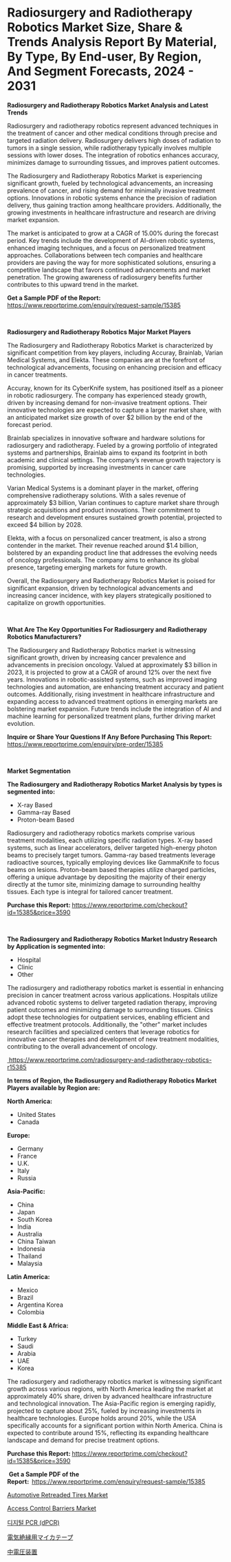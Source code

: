 <p><h1>Radiosurgery and Radiotherapy Robotics Market Size, Share & Trends Analysis Report By Material, By Type, By End-user, By Region, And Segment Forecasts, 2024 - 2031</h1></p><p><strong>Radiosurgery and Radiotherapy Robotics Market Analysis and Latest Trends</strong></p>
<p><p>Radiosurgery and radiotherapy robotics represent advanced techniques in the treatment of cancer and other medical conditions through precise and targeted radiation delivery. Radiosurgery delivers high doses of radiation to tumors in a single session, while radiotherapy typically involves multiple sessions with lower doses. The integration of robotics enhances accuracy, minimizes damage to surrounding tissues, and improves patient outcomes.</p><p>The Radiosurgery and Radiotherapy Robotics Market is experiencing significant growth, fueled by technological advancements, an increasing prevalence of cancer, and rising demand for minimally invasive treatment options. Innovations in robotic systems enhance the precision of radiation delivery, thus gaining traction among healthcare providers. Additionally, the growing investments in healthcare infrastructure and research are driving market expansion.</p><p>The market is anticipated to grow at a CAGR of 15.00% during the forecast period. Key trends include the development of AI-driven robotic systems, enhanced imaging techniques, and a focus on personalized treatment approaches. Collaborations between tech companies and healthcare providers are paving the way for more sophisticated solutions, ensuring a competitive landscape that favors continued advancements and market penetration. The growing awareness of radiosurgery benefits further contributes to this upward trend in the market.</p></p>
<p><strong>Get a Sample PDF of the Report:&nbsp;</strong> <a href="https://www.reportprime.com/enquiry/request-sample/15385">https://www.reportprime.com/enquiry/request-sample/15385</a></p>
<p>&nbsp;</p>
<p><strong>Radiosurgery and Radiotherapy Robotics Major Market Players</strong></p>
<p><p>The Radiosurgery and Radiotherapy Robotics Market is characterized by significant competition from key players, including Accuray, Brainlab, Varian Medical Systems, and Elekta. These companies are at the forefront of technological advancements, focusing on enhancing precision and efficacy in cancer treatments.</p><p>Accuray, known for its CyberKnife system, has positioned itself as a pioneer in robotic radiosurgery. The company has experienced steady growth, driven by increasing demand for non-invasive treatment options. Their innovative technologies are expected to capture a larger market share, with an anticipated market size growth of over $2 billion by the end of the forecast period.</p><p>Brainlab specializes in innovative software and hardware solutions for radiosurgery and radiotherapy. Fueled by a growing portfolio of integrated systems and partnerships, Brainlab aims to expand its footprint in both academic and clinical settings. The company’s revenue growth trajectory is promising, supported by increasing investments in cancer care technologies.</p><p>Varian Medical Systems is a dominant player in the market, offering comprehensive radiotherapy solutions. With a sales revenue of approximately $3 billion, Varian continues to capture market share through strategic acquisitions and product innovations. Their commitment to research and development ensures sustained growth potential, projected to exceed $4 billion by 2028.</p><p>Elekta, with a focus on personalized cancer treatment, is also a strong contender in the market. Their revenue reached around $1.4 billion, bolstered by an expanding product line that addresses the evolving needs of oncology professionals. The company aims to enhance its global presence, targeting emerging markets for future growth.</p><p>Overall, the Radiosurgery and Radiotherapy Robotics Market is poised for significant expansion, driven by technological advancements and increasing cancer incidence, with key players strategically positioned to capitalize on growth opportunities.</p></p>
<p>&nbsp;</p>
<p><strong>What Are The Key Opportunities For Radiosurgery and Radiotherapy Robotics Manufacturers?</strong></p>
<p><p>The Radiosurgery and Radiotherapy Robotics market is witnessing significant growth, driven by increasing cancer prevalence and advancements in precision oncology. Valued at approximately $3 billion in 2023, it is projected to grow at a CAGR of around 12% over the next five years. Innovations in robotic-assisted systems, such as improved imaging technologies and automation, are enhancing treatment accuracy and patient outcomes. Additionally, rising investment in healthcare infrastructure and expanding access to advanced treatment options in emerging markets are bolstering market expansion. Future trends include the integration of AI and machine learning for personalized treatment plans, further driving market evolution.</p></p>
<p><strong>Inquire or Share Your Questions If Any Before Purchasing This Report:</strong> <a href="https://www.reportprime.com/enquiry/pre-order/15385">https://www.reportprime.com/enquiry/pre-order/15385</a></p>
<p>&nbsp;</p>
<p><strong>Market Segmentation</strong></p>
<p><strong>The Radiosurgery and Radiotherapy Robotics Market Analysis by types is segmented into:</strong></p>
<p><ul><li>X-ray Based</li><li>Gamma-ray Based</li><li>Proton-beam Based</li></ul></p>
<p><p>Radiosurgery and radiotherapy robotics markets comprise various treatment modalities, each utilizing specific radiation types. X-ray based systems, such as linear accelerators, deliver targeted high-energy photon beams to precisely target tumors. Gamma-ray based treatments leverage radioactive sources, typically employing devices like GammaKnife to focus beams on lesions. Proton-beam based therapies utilize charged particles, offering a unique advantage by depositing the majority of their energy directly at the tumor site, minimizing damage to surrounding healthy tissues. Each type is integral for tailored cancer treatment.</p></p>
<p><strong>Purchase this Report:&nbsp;</strong><a href="https://www.reportprime.com/checkout?id=15385&price=3590">https://www.reportprime.com/checkout?id=15385&price=3590</a></p>
<p>&nbsp;</p>
<p><strong>The Radiosurgery and Radiotherapy Robotics Market Industry Research by Application is segmented into:</strong></p>
<p><ul><li>Hospital</li><li>Clinic</li><li>Other</li></ul></p>
<p><p>The radiosurgery and radiotherapy robotics market is essential in enhancing precision in cancer treatment across various applications. Hospitals utilize advanced robotic systems to deliver targeted radiation therapy, improving patient outcomes and minimizing damage to surrounding tissues. Clinics adopt these technologies for outpatient services, enabling efficient and effective treatment protocols. Additionally, the "other" market includes research facilities and specialized centers that leverage robotics for innovative cancer therapies and development of new treatment modalities, contributing to the overall advancement of oncology.</p></p>
<p><a href="https://www.reportprime.com/radiosurgery-and-radiotherapy-robotics-r15385">&nbsp;https://www.reportprime.com/radiosurgery-and-radiotherapy-robotics-r15385</a></p>
<p><strong>In terms of Region, the Radiosurgery and Radiotherapy Robotics Market Players available by Region are:</strong></p>
<p>
    <p> <strong> North America: </strong>
        <ul>
            <li>United States</li>
            <li>Canada</li>
        </ul>
        </p> 
    <p> <strong> Europe: </strong>
        <ul>
            <li>Germany</li>
            <li>France</li>
            <li>U.K.</li>
            <li>Italy</li>
            <li>Russia</li>
        </ul>
        </p> 
    <p> <strong> Asia-Pacific: </strong>
        <ul>
            <li>China</li>
            <li>Japan</li>
            <li>South Korea</li>
            <li>India</li>
            <li>Australia</li>
            <li>China Taiwan</li>
            <li>Indonesia</li>
            <li>Thailand</li>
            <li>Malaysia</li>
        </ul>
        </p> 
    <p> <strong> Latin America: </strong>
        <ul>
            <li>Mexico</li>
            <li>Brazil</li>
            <li>Argentina Korea</li>
            <li>Colombia</li>
        </ul>
        </p> 
    <p> <strong> Middle East & Africa: </strong>
        <ul>
            <li>Turkey</li>
            <li>Saudi</li>
            <li>Arabia</li>
            <li>UAE</li>
            <li>Korea</li>
        </ul>
    </p>
    </p>
<p><p>The radiosurgery and radiotherapy robotics market is witnessing significant growth across various regions, with North America leading the market at approximately 40% share, driven by advanced healthcare infrastructure and technological innovation. The Asia-Pacific region is emerging rapidly, projected to capture about 25%, fueled by increasing investments in healthcare technologies. Europe holds around 20%, while the USA specifically accounts for a significant portion within North America. China is expected to contribute around 15%, reflecting its expanding healthcare landscape and demand for precise treatment options.</p></p>
<p><strong>Purchase this Report: </strong><a href="https://www.reportprime.com/checkout?id=15385&price=3590">https://www.reportprime.com/checkout?id=15385&price=3590</a></p>
<p>&nbsp;<strong>Get a Sample PDF of the Report:&nbsp;&nbsp;</strong><a href="https://www.reportprime.com/enquiry/request-sample/15385">https://www.reportprime.com/enquiry/request-sample/15385</a></p>
<p><strong></strong></p>
<p><p><a href="https://medium.com/@diengw5_68119/the-automotive-retreaded-tires-market-is-anticipated-to-experience-significant-growth-with-a-52521cba5117?postPublishedType=initial">Automotive Retreaded Tires Market</a></p><p><a href="https://issuu.com/reportprime-2/docs/access-control-barriers-market-size_30585ed76d36b1">Access Control Barriers Market</a></p><p><a href="https://medium.com/@steve.beardmore/%EB%94%94%EC%A7%80%ED%84%B8-pcr-dpcr-%EC%82%B0%EC%97%85-%EB%B6%84%EC%84%9D-%EB%B3%B4%EA%B3%A0%EC%84%9C-%EC%95%A0%ED%94%8C%EB%A6%AC%EC%BC%80%EC%9D%B4%EC%85%98-%EC%A7%80%EC%97%AD-%EA%B2%BD%EC%9F%81-%EC%A0%84%EB%9E%B5%EC%97%90-%EB%94%B0%EB%A5%B8-%EC%8B%9C%EC%9E%A5-%EA%B7%9C%EB%AA%A8-%EC%A0%90%EC%9C%A0%EC%9C%A8-%ED%8A%B8%EB%A0%8C%EB%93%9C-2024-2031-88756ed9a293">디지털 PCR (dPCR)</a></p><p><a href="https://medium.com/@melliestracke2023/mica-tape-for-electric-insulation-41d2d81eccaa">電気絶縁用マイカテープ</a></p><p><a href="https://medium.com/@melliestracke2023/%E3%82%B0%E3%83%AD%E3%83%BC%E3%83%90%E3%83%AB%E4%B8%AD%E5%9C%A7%E6%A9%9F%E5%99%A8%E5%B8%82%E5%A0%B4%E3%81%AE%E5%8C%85%E6%8B%AC%E7%9A%84%E5%88%86%E6%9E%90-%E6%88%90%E9%95%B7%E3%83%88%E3%83%AC%E3%83%B3%E3%83%89%E3%81%A8%E5%B8%82%E5%A0%B4%E4%BA%88%E6%B8%AC-2024%E5%B9%B4-2031%E5%B9%B4-8e48ef55111a">中電圧装置</a></p></p>